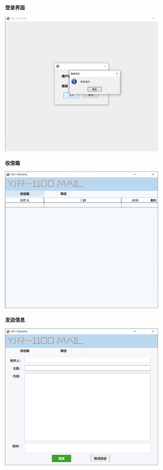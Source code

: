 

### 登录界面

![登录界面](https://github.com/yjr-1100/CSU_minidesign/blob/main/MYMAIL/login.png?raw=true)

### 收信箱

![收信箱](https://github.com/yjr-1100/CSU_minidesign/blob/main/MYMAIL/receive.png?raw=true)

### 发送信息

![发送界面](https://github.com/yjr-1100/CSU_minidesign/blob/main/MYMAIL/send.png?raw=true)